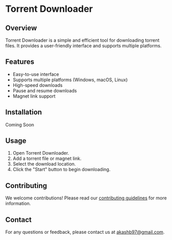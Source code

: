 
# Torrent Downloader

## Overview
Torrent Downloader is a simple and efficient tool for downloading torrent files. It provides a user-friendly interface and supports multiple platforms.

## Features
- Easy-to-use interface
- Supports multiple platforms (Windows, macOS, Linux)
- High-speed downloads
- Pause and resume downloads
- Magnet link support

## Installation
Coming Soon

## Usage
1. Open Torrent Downloader.
2. Add a torrent file or magnet link.
3. Select the download location.
4. Click the "Start" button to begin downloading.

## Contributing
We welcome contributions! Please read our [contributing guidelines](CONTRIBUTING.md) for more information.

## Contact
For any questions or feedback, please contact us at [akashb97@gmail.com](mailto:akashb97@gmail.com).
